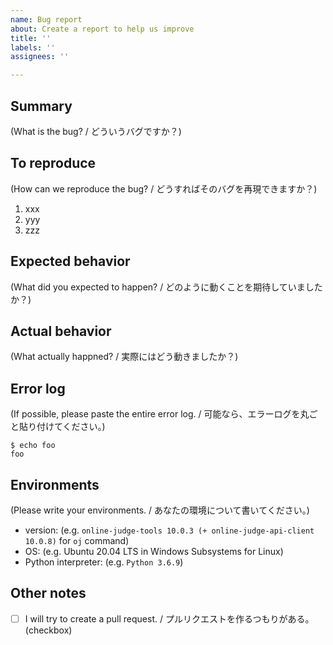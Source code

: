 ```yaml
---
name: Bug report
about: Create a report to help us improve
title: ''
labels: ''
assignees: ''

---
```


## Summary

(What is the bug? / どういうバグですか？)


## To reproduce

(How can we reproduce the bug? / どうすればそのバグを再現できますか？)

1.  xxx
1.  yyy
1.  zzz


## Expected behavior

(What did you expected to happen? / どのように動くことを期待していましたか？)


## Actual behavior

(What actually happned? / 実際にはどう動きましたか？)


## Error log

(If possible, please paste the entire error log. / 可能なら、エラーログを丸ごと貼り付けてください。)

``` console
$ echo foo
foo
```


## Environments

(Please write your environments. / あなたの環境について書いてください。)

-   version: (e.g. `online-judge-tools 10.0.3 (+ online-judge-api-client 10.0.8)` for `oj` command)
-   OS: (e.g. Ubuntu 20.04 LTS in Windows Subsystems for Linux) 
-   Python interpreter: (e.g. `Python 3.6.9`)


## Other notes

-   [ ] I will try to create a pull request. / プルリクエストを作るつもりがある。 (checkbox)
